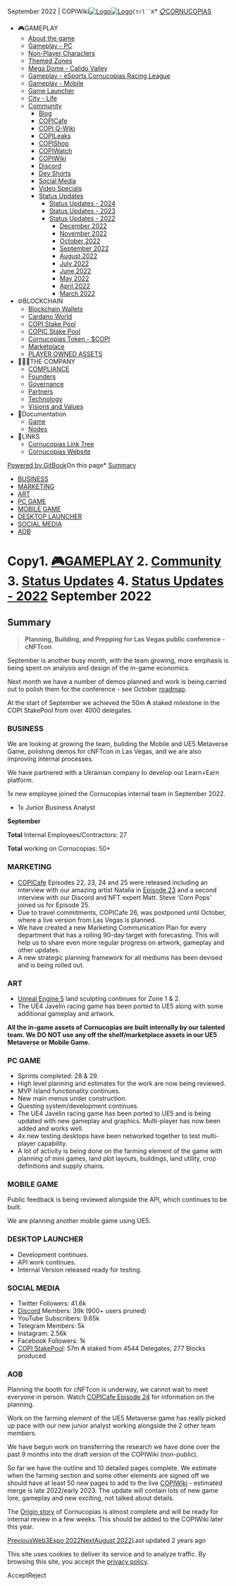 September 2022 | COPIWiki[![Logo](https://copiwiki.cornucopias.io/~gitbook/image?url=https%3A%2F%2F1762761122-files.gitbook.io%2F%7E%2Ffiles%2Fv0%2Fb%2Fgitbook-x-prod.appspot.com%2Fo%2Forganizations%252FVpfHHIHQI6ROs7kspCfa%252Fsites%252Fsite_dzbNR%252Flogo%252FxczoLfMLSrLZyl8UxDSg%252FCornucopias_Logo-White-Medium.png%3Falt%3Dmedia%26token%3Dcfef2e74-c264-4b9d-bc1c-d89788f5dc9c&width=260&dpr=4&quality=100&sign=ce383b9c&sv=2)![Logo](https://copiwiki.cornucopias.io/~gitbook/image?url=https%3A%2F%2F1762761122-files.gitbook.io%2F%7E%2Ffiles%2Fv0%2Fb%2Fgitbook-x-prod.appspot.com%2Fo%2Forganizations%252FVpfHHIHQI6ROs7kspCfa%252Fsites%252Fsite_dzbNR%252Flogo%252FxczoLfMLSrLZyl8UxDSg%252FCornucopias_Logo-White-Medium.png%3Falt%3Dmedia%26token%3Dcfef2e74-c264-4b9d-bc1c-d89788f5dc9c&width=260&dpr=4&quality=100&sign=ce383b9c&sv=2)](/)`Ctrl``K`* [📋CORNUCOPIAS](/)
* 🎮GAMEPLAY
	+ [About the game](/gameplay/about-the-game)
	+ [Gameplay - PC](/gameplay/gameplay-pc)
	+ [Non-Player Characters](/gameplay/non-player-characters)
	+ [Themed Zones](/gameplay/themed-zones)
	+ [Mega Dome - Calido Valley](/gameplay/mega-dome-calido-valley)
	+ [Gameplay - eSports Cornucopias Racing League](/gameplay/gameplay-esports-cornucopias-racing-league)
	+ [Gameplay - Mobile](/gameplay/gameplay-mobile)
	+ [Game Launcher](/gameplay/game-launcher)
	+ [City - Life](/gameplay/city-life)
	+ [Community](/gameplay/community)
		- [Blog](/gameplay/community/blog)
		- [COPICafe](/gameplay/community/copicafe)
		- [COPI Q-Wiki](/gameplay/community/copi-q-wiki)
		- [COPILeaks](/gameplay/community/copileaks)
		- [COPIShop](/gameplay/community/copishop)
		- [COPIWatch](/gameplay/community/copiwatch)
		- [COPIWiki](/gameplay/community/copiwiki)
		- [Discord](/gameplay/community/discord)
		- [Dev Shorts](/gameplay/community/dev-shorts)
		- [Social Media](/gameplay/community/social-media)
		- [Video Specials](/gameplay/community/video-specials)
		- [Status Updates](/gameplay/community/status-updates)
			* [Status Updates - 2024](/gameplay/community/status-updates/status-updates-2024)
			* [Status Updates - 2023](/gameplay/community/status-updates/status-updates-2023)
			* [Status Updates - 2022](/gameplay/community/status-updates/status-updates-2022)
				+ [December 2022](/gameplay/community/status-updates/status-updates-2022/december-2022)
				+ [November 2022](/gameplay/community/status-updates/status-updates-2022/november-2022)
				+ [October 2022](/gameplay/community/status-updates/status-updates-2022/october-2022)
				+ [September 2022](/gameplay/community/status-updates/status-updates-2022/september-2022)
				+ [August 2022](/gameplay/community/status-updates/status-updates-2022/august-2022)
				+ [July 2022](/gameplay/community/status-updates/status-updates-2022/july-2022)
				+ [June 2022](/gameplay/community/status-updates/status-updates-2022/june-2022)
				+ [May 2022](/gameplay/community/status-updates/status-updates-2022/may-2022)
				+ [April 2022](/gameplay/community/status-updates/status-updates-2022/april-2022)
				+ [March 2022](/gameplay/community/status-updates/status-updates-2022/march-2022)
* 🌐BLOCKCHAIN
	+ [Blockchain Wallets](/blockchain/blockchain-wallets)
	+ [Cardano World](/blockchain/cardano-world)
	+ [COPI Stake Pool](/blockchain/copi-stake-pool)
	+ [COPIC Stake Pool](/blockchain/copic-stake-pool)
	+ [Cornucopias Token - $COPI](/blockchain/cornucopias-token-usdcopi)
	+ [Marketplace](/blockchain/marketplace)
	+ [PLAYER OWNED ASSETS](/blockchain/player-owned-assets)
* 🧑‍🤝‍🧑THE COMPANY
	+ [COMPLIANCE](/the-company/compliance)
	+ [Founders](/the-company/founders)
	+ [Governance](/the-company/governance)
	+ [Partners](/the-company/partners)
	+ [Technology](/the-company/technology)
	+ [Visions and Values](/the-company/visions-and-values)
* 📖Documentation
	+ [Game](/documentation/game)
	+ [Nodes](/documentation/nodes)
* 🔗LINKS
	+ [Cornucopias Link Tree](https://linktr.ee/cornucopias.game)
	+ [Cornucopias Website](https://www.cornucopias.io)

[Powered by GitBook](https://www.gitbook.com/?utm_source=content&utm_medium=trademark&utm_campaign=PQmCVki2WHg9QcW9pdrX)On this page* [Summary](#summary)
* [BUSINESS​](#business)
* [MARKETING](#marketing)
* [ART](#art)
* [PC GAME](#pc-game)
* [MOBILE GAME](#mobile-game)
* [DESKTOP LAUNCHER](#desktop-launcher)
* [SOCIAL MEDIA](#social-media-statistics)
* [AOB](#aob)

Copy1. [🎮GAMEPLAY](/gameplay)
2. [Community](/gameplay/community)
3. [Status Updates](/gameplay/community/status-updates)
4. [Status Updates - 2022](/gameplay/community/status-updates/status-updates-2022)
September 2022
==============

**Summary**
-----------


> **Planning, Building, and Prepping for Las Vegas​ public conference - cNFTcon**

September is another busy month, with the team growing, more emphasis is being spent on analysis and design of the in-game economics.

Next month we have a number of demos planned and work is being carried out to polish them for the conference - see October [roadmap](/gameplay/about-the-game/road-map).

At the start of September we achieved the 50m ₳ staked milestone in the COPI StakePool from over 4000 delegates.

### BUSINESS​

We are looking at growing the team, building the Mobile and UE5 Metaverse Game, polishing demos for cNFTcon in Las Vegas, and we are also improving internal processes.

We have partnered with a Ukrainian company to develop our Learn+Earn platform.

​1x new employee joined the Cornucopias internal team in September 2022.

* 1x Junior Business Analyst

**September**

**Total** Internal Employees/Contractors: 27

**Total** working on Cornucopias: 50+​

### MARKETING

* [COPICafe](/gameplay/community/copicafe) Episodes 22, 23, 24 and 25 were released including an interview with our amazing artist Natalia in [Episode 23](/gameplay/community/copicafe/copicafe-episodes-20-29) and a second interview with our Discord and NFT expert Matt. Steve 'Corn Pops' joined us for Episode 25.
* Due to travel commitments, COPICafe 26, was postponed until October, where a live version from Las Vegas is planned.
* We have created a new Marketing Communication Plan for every department that has a rolling 90-day target with forecasting​. This will help us to share even more regular progress on artwork, gameplay and other updates.
* A new strategic planning framework for all mediums​ has been devised and is being rolled out.

### ART

* ​[Unreal Engine 5](/the-company/technology/unreal-engine-5-ue5) land sculpting continues for Zone 1 & 2.
* The UE4 Javelin racing game has been ported to UE5 along with some additional gameplay and artwork.

**All the in-game assets of Cornucopias are built internally by our talented team. We DO NOT use any off the shelf/marketplace assets in our UE5 Metaverse or Mobile Game.**

### PC GAME

* Sprints completed: 28 & 29.
* High level planning and estimates for the work are now being reviewed.
* MVP Island functionality continues.
* New main menus under construction.
* Questing system/development continues.
* The UE4 Javelin racing game has been ported to UE5 and is being updated with new gameplay and graphics. Multi-player has now been added and works well.
* 4x new testing desktops have been networked together to test multi-player capability.
* A lot of activity is being done on the farming element of the game with planning of mini games, land plot layouts, buildings, land utility, crop definitions and supply chains.

### MOBILE GAME

Public feedback is being reviewed alongside the API, which continues to be built. 

We are planning another mobile game using UE5.

### DESKTOP LAUNCHER

* Development continues.
* API work continues.
* Internal Version released ready for testing.

### SOCIAL MEDIA

* Twitter Followers: 41.6k​
* [Discord](/gameplay/community/discord) Members: 39k​ (900+ users pruned)
* YouTube Subscribers: 9.65k
* Telegram Members: 5k​
* Instagram: 2.56k
* Facebook Followers: 1k
* [COPI StakePool](/blockchain/copi-stake-pool): 57m ₳ staked from 4544 Delegates, 277 Blocks produced

### AOB

Planning the booth for cNFTcon is underway, we cannot wait to meet everyone in person. Watch [COPICafe Episode 24](/gameplay/community/copicafe) for information on the planning.

Work on the farming element of the UE5 Metaverse game has really picked up pace with our new junior analyst working alongside the 2 other team members. 

We have begun work on transferring the research we have done over the past 9 months into the draft version of the COPIWiki (non-public). 

So far we ‌have the outline and 10 detailed pages complete. We estimate when the farming section and some other elements are signed off we should have at least 50 new pages to add to the live [COPIWiki](/gameplay/community/copiwiki) - estimated merge is late 2022/early 2023. The update will contain lots of new game lore, gameplay and new exciting, not talked about details.

The [Origin story](/gameplay/gameplay-pc/the-origin-story) of Cornucopias is almost complete and will be ready for internal review in a few weeks. This should be added to the COPIWiki later this year.

[PreviousWeb3Expo 2022](/gameplay/community/status-updates/status-updates-2022/october-2022/web3expo-2022)[NextAugust 2022](/gameplay/community/status-updates/status-updates-2022/august-2022)Last updated 2 years ago

This site uses cookies to deliver its service and to analyze traffic. By browsing this site, you accept the [privacy policy](https://www.cornucopias.io/privacy-policy).

AcceptReject